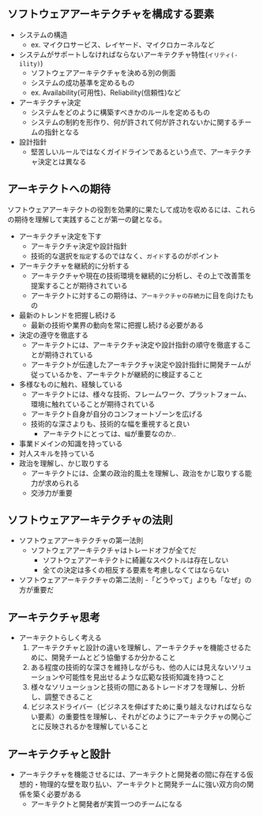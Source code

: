 ## ソフトウェアアーキテクチャを構成する要素

- システムの構造
    - ex. マイクロサービス、レイヤード、マイクロカーネルなど
- システムがサポートしなければならないアーキテクチャ特性(`イリティ(-ility)`)
    - ソフトウェアアーキテクチャを決める別の側面
    - システムの成功基準を定めるもの
    - ex. Availability(可用性)、Reliability(信頼性)など
- アーキテクチャ決定
    - システムをどのように構築すべきかのルールを定めるもの
    - システムの制約を形作り、何が許されて何が許されないかに関するチームの指針となる
- 設計指針
    - 堅苦しいルールではなくガイドラインであるという点で、アーキテクチャ決定とは異なる

## アーキテクトへの期待

ソフトウェアアーキテクトの役割を効果的に果たして成功を収めるには、これらの期待を理解して実践することが第一の鍵となる。

- アーキテクチャ決定を下す
    - アーキテクチャ決定や設計指針
    - 技術的な選択を`指定`するのではなく、`ガイド`するのがポイント
- アーキテクチャを継続的に分析する
    - アーキテクチャや現在の技術環境を継続的に分析し、その上で改善策を提案することが期待されている
    - アーキテクトに対するこの期待は、`アーキテクチャの存続力`に目を向けたもの
- 最新のトレンドを把握し続ける
    - 最新の技術や業界の動向を常に把握し続ける必要がある
- 決定の遵守を徹底する
    - アーキテクトには、アーキテクチャ決定や設計指針の順守を徹底することが期待されている
    - アーキテクトが伝達したアーキテクチャ決定や設計指針に開発チームが従っているかを、アーキテクトが継続的に検証すること
- 多様なものに触れ、経験している
    - アーキテクトには、様々な技術、フレームワーク、プラットフォーム、環境に触れていることが期待されている
    - アーキテクト自身が自分のコンフォートゾーンを広げる
    - 技術的な深さよりも、技術的な幅を重視すると良い
        - アーキテクトにとっては、`幅`が重要なのか..
- 事業ドメインの知識を持っている
- 対人スキルを持っている
- 政治を理解し、かじ取りする
    - アーキテクトには、企業の政治的風土を理解し、政治をかじ取りする能力が求められる
    - 交渉力が重要

## ソフトウェアアーキテクチャの法則

- ソフトウェアアーキテクチャの第一法則
    - ソフトウェアアーキテクチャはトレードオフが全てだ
        - ソフトウェアアーキテクトに綺麗なスペクトルは存在しない
        - 全ての決定は多くの相反する要素を考慮しなくてはならない
- ソフトウェアアーキテクチャの第二法則
    -「どうやって」よりも「なぜ」の方が重要だ

## アーキテクチャ思考

- アーキテクトらしく考える
    1. アーキテクチャと設計の違いを理解し、アーキテクチャを機能させるために、開発チームとどう協働するか分かること
    2. ある程度の技術的な深さを維持しながらも、他の人には見えないソリューションや可能性を見出せるような広範な技術知識を持つこと
    3. 様々なソリューションと技術の間にあるトレードオフを理解し、分析し、調整できること
    4. ビジネスドライバー（ビジネスを伸ばすために乗り越えなければならない要素）の重要性を理解し、それがどのようにアーキテクチャの関心ごとに反映されるかを理解していること

## アーキテクチャと設計

- アーキテクチャを機能させるには、アーキテクトと開発者の間に存在する仮想的・物理的な壁を取り払い、アーキテクトと開発チームに強い双方向の関係を築く必要がある
    - アーキテクトと開発者が実質一つのチームになる